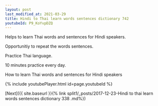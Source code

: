 ```yaml
---
layout: post
last_modified_at: 2021-03-29
title: Hindi to Thai learn words sentences dictionary 742 
youtubeId: P9_KoYvpDZQ
---
```

 
 
Helps to learn Thai words and sentences for Hindi speakers.

Opportunitiy to repeat the words sentences. 

Practice Thai language. 
 
10 minutes practice every day. 
 
How to learn Thai words and sentences for Hindi speakers 
 
{% include youtubePlayer.html id=page.youtubeId %}
 
 
[Next]({{ site.baseurl }}{% link  split1/_posts/2017-12-23-Hindi to thai learn words sentences dictionary 338 .md%})
 
